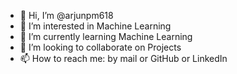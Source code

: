 - 👋 Hi, I’m @arjunpm618
- 👀 I’m interested in Machine Learning
- 🌱 I’m currently learning Machine Learning
- 💞️ I’m looking to collaborate on Projects
- 📫 How to reach me: by mail or GitHub or LinkedIn

<!---
arjunpm618/arjunpm618 is a ✨ special ✨ repository because its `README.md` (this file) appears on your GitHub profile.
You can click the Preview link to take a look at your changes.
--->
